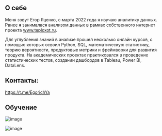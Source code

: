 ## О себе
Меня зовут Егор Яценко, с марта 2022 года я изучаю аналитику данных. Ранее я занималася анализом данных в рамках собственного интернет проекта www.teploxot.ru.

Для углубления знаний в анализе прошел несколько онлайн курсов, с помощью которых освоил Python, SQL, математическую статистику, теорию вероятности, продуктовые метрики и фреймворки для развития продукта. На академических проектах практиковался в проведение статистических тестов, создании дашбордов в Tableau, Power BI, DataLens.

## Контакты:
https://t.me/EgorichYa

## Обучение
![image](https://github.com/Egorichya/EgorYatsenko/assets/118539754/37aac791-77a9-4af6-9d0e-58a8ab1253f5)

![image](https://github.com/Egorichya/EgorYatsenko/assets/118539754/c1c572cf-8cd9-4c70-b843-5eb990e4a52a)




